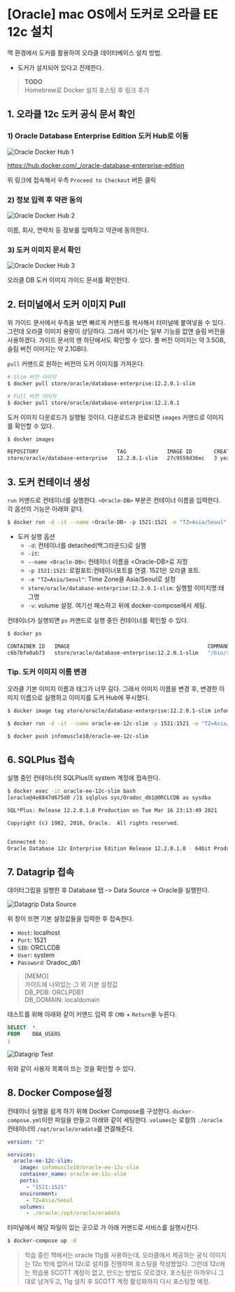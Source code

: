 # [Oracle] mac OS에서 도커로 오라클 EE 12c 설치

맥 환경에서 도커를 활용하여 오라클 데이터베이스 설치 방법.
- 도커가 설치되어 있다고 전제한다.

> **TODO**  
> Homebrew로 Docker 설치 포스팅 후 링크 추가


## 1. 오라클 12c 도커 공식 문서 확인

### 1) Oracle Database Enterprise Edition 도커 Hub로 이동

![Oracle Docker Hub 1](./image1.png)
<!-- [##_Image|kage@pcUxd/btq0iWSHXaf/kTPOkCk4N9y26YTam6ZX6K/img.png|alignCenter|width="100%"|_##] -->

https://hub.docker.com/_/oracle-database-enterprise-edition

위 링크에 접속해서 우측 `Proceed to Checkout` 버튼 클릭

### 2) 정보 입력 후 약관 동의

![Oracle Docker Hub 2](./image2.png)
<!-- [##_Image|kage@bx6qJn/btq0kEqsMZX/875e8pZMI5oCh8d98kB9K1/img.png|alignCenter|width="100%"|_##] -->


이름, 회사, 연락처 등 정보를 입력하고 약관에 동의한다.

### 3) 도커 이미지 문서 확인

![Oracle Docker Hub 3](./image3.png)
<!-- [##_Image|kage@dTyHsE/btq0kDd3rq4/pOVKKf6xQ202WM2SkVmVw0/img.png|alignCenter|width="100%"|_##] -->

오라클 DB 도커 이미지 가이드 문서를 확인한다.

## 2. 터미널에서 도커 이미지 Pull

위 가이드 문서에서 우측을 보면 빠르게 커맨드를 복사해서 터미널에 붙여넣을 수 있다. 그런데 오라클 이미지 용량이 상당하다. 그래서 여기서는 일부 기능을 없앤 슬림 버전을 사용하겠다. 가이드 문서의 맨 하단에서도 확인할 수 있다. 풀 버전 이미지는 약 3.5GB, 슬림 버전 이미지는 약 2.1GB다.

 `pull` 커맨드로 원하는 버전의 도커 이미지를 가져온다.

```bash
# Slim 버전 이미지
$ docker pull store/oracle/database-enterprise:12.2.0.1-slim

# Full 버전 이미지 
$ docker pull store/oracle/database-enterprise:12.2.0.1
```

도커 이미지 다운로드가 실행될 것이다. 다운로드과 완료되면 `images` 커맨드로 이미지를 확인할 수 있다.

```bash
$ docker images

REPOSITORY                         TAG             IMAGE ID       CREATED        SIZE
store/oracle/database-enterprise   12.2.0.1-slim   27c9559d36ec   3 years ago    2.08GB
```

## 3. 도커 컨테이너 생성 

`run` 커맨드로 컨테이너를 실행한다. `<Oracle-DB>` 부분은 컨테이너 이름을 입력한다. 각 옵션의 기능은 아래와 같다.

```bash
$ docker run -d -it --name <Oracle-DB> -p 1521:1521 -e "TZ=Asia/Seoul" store/oracle/database-enterprise:12.2.0.1-slim
```

- 도커 실행 옵션
    - `-d`: 컨테이너를 detached(백그라운드)로 실행
    - `-it`:
    - `--name <Oracle-DB>`: 컨테이너 이름을 \<Oracle-DB\>로 지정
    - `-p 1521:1521`: 로컬포트:컨테이너포트를 연결. 1521은 오라클 포트.
    - `-e "TZ=Asia/Seoul"`: Time Zone을 Asia/Seoul로 설정 
    - `store/oracle/database-enterprise:12.2.0.1-slim`: 실행할 이미지명:태그명
    - `-v`: volume 설정. 여기선 패스하고 뒤에 docker-compose에서 세팅.

컨테이너가 실행되면 `ps` 커맨드로 실행 중인 컨테이너를 확인할 수 있다.

```bash
$ docker ps

CONTAINER ID   IMAGE                                            COMMAND                  CREATED         STATUS                            PORTS                              NAMES
c6b7bfe0ab73   store/oracle/database-enterprise:12.2.0.1-slim   "/bin/sh -c '/bin/ba…"   3 seconds ago   Up 2 seconds (health: starting)   0.0.0.0:1521->1521/tcp, 5500/tcp   oracle-slim
```

### Tip. 도커 이미지 이름 변경

오라클 기본 이미지 이름과 태그가 너무 길다. 그래서 이미지 이름을 변경 후, 변경한 이미지 이름으로 실행하고 이미지를 도커 Hub에 푸시했다.

```bash
$ docker image tag store/oracle/database-enterprise:12.2.0.1-slim infomuscle10/oracle-ee-12c-slim

$ docker run -d -it --name oracle-ee-12c-slim -p 1521:1521 -e "TZ=Asia/Seoul" infomuscle10/oracle-ee-12c-slim 

$ docker push infomuscle10/oracle-ee-12c-slim
```

## 6. SQLPlus 접속

실행 중인 컨테이너의 SQLPlus의 system 계정에 접속한다. 

```bash
$ docker exec -it oracle-ee-12c-slim bash
[oracle@4e8847d675d0 /]$ sqlplus sys/Oradoc_db1@ORCLCDB as sysdba

SQL*Plus: Release 12.2.0.1.0 Production on Tue Mar 16 23:13:49 2021

Copyright (c) 1982, 2016, Oracle.  All rights reserved.


Connected to:
Oracle Database 12c Enterprise Edition Release 12.2.0.1.0 - 64bit Production
```

## 7. Datagrip 접속

데이터그립을 실행한 후 Database 탭 -> Data Source -> Oracle을 실행한다.

![Datagrip Data Source](./image4.png)
<!-- [##_Image|kage@blnMKG/btq0oKiWcrw/jVDKd80sAu67Fi0LMKQdd1/img.png|alignCenter|width="100%"|_##] -->

위 창이 뜨면 기본 설정값들을 입력한 후 접속한다.

- `Host`: localhost
- `Port`: 1521
- `SID`: ORCLCDB
- `User`: system
- `Password`: Oradoc_db1

> [MEMO]  
> 가이드에 나와있는 그 외 기본 설정값  
> DB_PDB: ORCLPDB1  
> DB_DOMAIN: localdomain

테스트를 위해 아래와 같이 커맨드 입력 후 `CMD` + `Return`을 누른다. 

```sql
SELECT  *
FROM    DBA_USERS
;
```

![Datagrip Test](./image5.png)
<!-- [##_Image|kage@bPMfLP/btq0qz826ry/aX5XC07bGYUpE98jyhBAGk/img.png|alignCenter|width="100%"|_##] -->

위와 같이 사용자 목록이 뜨는 것을 확인할 수 있다.

## 8. Docker Compose설정

컨테이너 실행을 쉽게 하기 위해 Docker Compose를 구성한다. `docker-compose.yml`이란 파일을 만들고 아래와 같이 세팅한다. `volumes`는 로컬의 `./oracle` 컨테이너의 `/opt/oracle/oradata`를 연결해준다.

```yml
version: "2"

services:
  oracle-ee-12c-slim:
    image: infomuscle10/oracle-ee-12c-slim
    container_name: oracle-ee-12c-slim
    ports:
      - "1521:1521"
    environment:
      - TZ=Asia/Seoul
    volumes:
      - ./oracle:/opt/oracle/oradata
```

터미널에서 해당 파일이 있는 곳으로 가 아래 커맨드로 서비스를 실행시킨다. 
```bash
$ docker-compose up -d
```

> 학습 중인 책에서는 oracle 11g를 사용하는데, 오라클에서 제공하는 공식 이미지는 12c 밖에 없어서 12c로 설치를 진행하며 포스팅을 작성했었다. 그런데 12c에는 학습용 SCOTT 계정이 없고, 만드는 방법도 모르겠다. 포스팅은 아까우니 그대로 남겨두고, 11g 설치 후 SCOTT 계정 활성화까지 다시 포스팅할 예정.